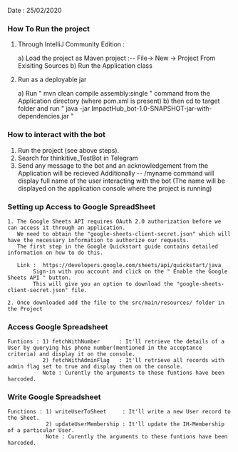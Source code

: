 Date : 25/02/2020

### How To Run the project ###

1. Through IntelliJ Community Edition :
	
	a) Load the project as Maven project :-- File-> New -> Project From Exisiting Sources
	b) Run the Application class


2. Run as a deployable jar
	
	a) Run " mvn clean compile assembly:single " command from the Application directory (where pom.xml is present) 
	b) then cd to target folder and run " java -jar ImpactHub_bot-1.0-SNAPSHOT-jar-with-dependencies.jar "



### How to interact with the bot ###

1. Run the project (see above steps).
2. Search for thinkitive_TestBot in Telegram
3. Send any message to the bot and an acknowledgement from the Application will be recieved
	Additionally
	-- /myname command will display full name of the user interacting with the bot (The name will be displayed on the application console where the project is running)



### Setting up Access to Google SpreadSheet ###
	
	1. The Google Sheets API requires OAuth 2.0 authorization before we can access it through an application.
	   We need to obtain the "google-sheets-client-secret.json" which will have the necessary information to authorize our requests.
	   The first step in the Google Quickstart guide contains detailed information on how to do this.
	   
	   Link :  https://developers.google.com/sheets/api/quickstart/java
	   		Sign-in with you account and click on the " Enable the Google Sheets API " button.
	   		This will give you an option to download the "google-sheets-client-secret.json" file.

	2. Once downloaded add the file to the src/main/resources/ folder in the Project



### Access Google Spreadsheet ###

	Funtions : 1) fetchWithNumber      : It'll retrieve the details of a User by querying his phone number(mentioned in the acceptance criteria) and display it on the console.
			   2) fetchWithAdminFlag   : It'll retrieve all records with admin flag set to true and display them on the console.
			   Note : Curently the arguments to these funtions have been harcoded.



### Write Google Spreadsheet ###
	
	Functions : 1) writeUserToSheet	    : It'll write a new User record to the Sheet.
	 			2) updateUserMembership : It'll update the IH-Membership of a particular User.
				Note : Curently the arguments to these funtions have been harcoded. 

